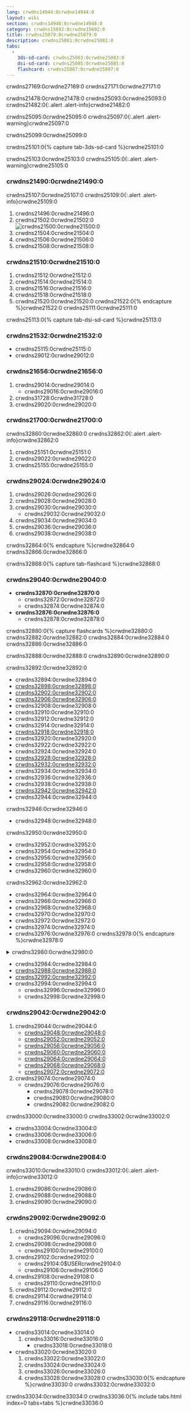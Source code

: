 ```yaml
---
lang: crwdns14944:0crwdne14944:0
layout: wiki
section: crwdns14948:0crwdne14948:0
category: crwdns15692:0crwdne15692:0
title: crwdns25079:0crwdne25079:0
description: crwdns25081:0crwdne25081:0
tabs:
  - 
    3ds-sd-card: crwdns25083:0crwdne25083:0
    dsi-sd-card: crwdns25085:0crwdne25085:0
    flashcard: crwdns25087:0crwdne25087:0
---
```


crwdns27169:0crwdne27169:0 crwdns27171:0crwdne27171:0 <!--- I feel like this still needs a bit of work. Still better than what was there before. -->

crwdns21478:0crwdne21478:0 crwdns25093:0crwdne25093:0
crwdns21482:0{:.alert .alert-info}crwdne21482:0

crwdns25095:0crwdne25095:0
crwdns25097:0{:.alert .alert-warning}crwdne25097:0

crwdns25099:0crwdne25099:0

crwdns25101:0{% capture tab-3ds-sd-card %}crwdne25101:0

crwdns25103:0crwdne25103:0
crwdns25105:0{:.alert .alert-warning}crwdne25105:0

### crwdns21490:0crwdne21490:0

crwdns25107:0crwdne25107:0
crwdns25109:0{:.alert .alert-info}crwdne25109:0

1. crwdns21496:0crwdne21496:0
1. crwdns21502:0crwdne21502:0<br> ![crwdns21500:0crwdne21500:0](crwdns26563:0crwdne26563:0)
1. crwdns21504:0crwdne21504:0
1. crwdns21506:0crwdne21506:0
1. crwdns21508:0crwdne21508:0

### crwdns21510:0crwdne21510:0
1. crwdns21512:0crwdne21512:0
1. crwdns21514:0crwdne21514:0
1. crwdns21516:0crwdne21516:0
1. crwdns21518:0crwdne21518:0
1. crwdns21520:0crwdne21520:0
crwdns21522:0{% endcapture %}crwdne21522:0
crwdns25111:0crwdne25111:0

crwdns25113:0{% capture tab-dsi-sd-card %}crwdne25113:0

### crwdns21532:0crwdne21532:0

- crwdns25115:0crwdne25115:0
- crwdns29012:0crwdne29012:0

### crwdns21656:0crwdne21656:0
1. crwdns29014:0crwdne29014:0
   - crwdns29016:0crwdne29016:0
1. crwdns31728:0crwdne31728:0
1. crwdns29020:0crwdne29020:0

### crwdns21700:0crwdne21700:0

crwdns32860:0crwdne32860:0
crwdns32862:0{:.alert .alert-info}crwdne32862:0

1. crwdns25151:0crwdne25151:0
1. crwdns29022:0crwdne29022:0
1. crwdns25155:0crwdne25155:0

### crwdns29024:0crwdne29024:0
1. crwdns29026:0crwdne29026:0
1. crwdns29028:0crwdne29028:0
1. crwdns29030:0crwdne29030:0
   - crwdns29032:0crwdne29032:0
1. crwdns29034:0crwdne29034:0
1. crwdns29036:0crwdne29036:0
1. crwdns29038:0crwdne29038:0

crwdns32864:0{% endcapture %}crwdne32864:0
crwdns32866:0crwdne32866:0

crwdns32868:0{% capture tab-flashcard %}crwdne32868:0

### crwdns29040:0crwdne29040:0

- **crwdns32870:0crwdne32870:0**
   - crwdns32872:0crwdne32872:0
   - crwdns32874:0crwdne32874:0
- **crwdns32876:0crwdne32876:0**
   - crwdns32878:0crwdne32878:0

crwdns32880:0{% capture flashcards %}crwdne32880:0
crwdns32882:0crwdne32882:0 crwdns32884:0crwdne32884:0 crwdns32886:0crwdne32886:0

crwdns32888:0crwdne32888:0 crwdns32890:0crwdne32890:0

crwdns32892:0crwdne32892:0
- crwdns32894:0crwdne32894:0
- [crwdns32898:0crwdne32898:0](crwdns32896:0crwdne32896:0)
- [crwdns32902:0crwdne32902:0](crwdns32900:0crwdne32900:0)
- [crwdns32906:0crwdne32906:0](crwdns32904:0crwdne32904:0)
- crwdns32908:0crwdne32908:0
- crwdns32910:0crwdne32910:0
- crwdns32912:0crwdne32912:0
- crwdns32914:0crwdne32914:0
- [crwdns32918:0crwdne32918:0](crwdns32916:0crwdne32916:0)
- crwdns32920:0crwdne32920:0
- crwdns32922:0crwdne32922:0
- crwdns32924:0crwdne32924:0
- [crwdns32928:0crwdne32928:0](crwdns32926:0crwdne32926:0)
- [crwdns32932:0crwdne32932:0](crwdns32930:0crwdne32930:0)
- crwdns32934:0crwdne32934:0
- crwdns32936:0crwdne32936:0
- crwdns32938:0crwdne32938:0
- [crwdns32942:0crwdne32942:0](crwdns32940:0crwdne32940:0)
- crwdns32944:0crwdne32944:0

crwdns32946:0crwdne32946:0
- crwdns32948:0crwdne32948:0

crwdns32950:0crwdne32950:0
- crwdns32952:0crwdne32952:0
- crwdns32954:0crwdne32954:0
- crwdns32956:0crwdne32956:0
- crwdns32958:0crwdne32958:0
- crwdns32960:0crwdne32960:0

crwdns32962:0crwdne32962:0
- crwdns32964:0crwdne32964:0
- crwdns32966:0crwdne32966:0
- crwdns32968:0crwdne32968:0
- crwdns32970:0crwdne32970:0
- crwdns32972:0crwdne32972:0
- crwdns32974:0crwdne32974:0
- crwdns32976:0crwdne32976:0
crwdns32978:0{% endcapture %}crwdne32978:0

<details>
    <summary>crwdns32980:0crwdne32980:0</summary>
    <div class="details-content">
        crwdns32982:0{{ flashcards | markdownify }}crwdne32982:0
    </div>
</details>

- crwdns32984:0crwdne32984:0
- [crwdns32988:0crwdne32988:0](crwdns32986:0crwdne32986:0)
- [crwdns32992:0crwdne32992:0](crwdns32990:0crwdne32990:0)
- crwdns32994:0crwdne32994:0
   - crwdns32996:0crwdne32996:0
   - crwdns32998:0crwdne32998:0

### crwdns29042:0crwdne29042:0
1. crwdns29044:0crwdne29044:0
   - [crwdns29048:0crwdne29048:0](crwdns29046:0%20Gcrwdnd29046:0%20Fcrwdnd29046:0%20pcrwdnd29046:0%20crwdnd29046:0%28crwdnd29046:0%20crwdnd29046:0%2Ccrwdnd29046:0%20crwdnd29046:0%20Scrwdnd29046:0%29crwdne29046:0)
   - [crwdns29052:0crwdne29052:0](crwdns29050:0%20Gcrwdnd29050:0%20Fcrwdnd29050:0%20pcrwdnd29050:0%20crwdnd29050:0%28crwdnd29050:0%20crwdnd29050:0%29crwdne29050:0)
   - [crwdns29056:0crwdne29056:0](crwdns29054:0%20Gcrwdnd29054:0%20Fcrwdnd29054:0%20pcrwdnd29054:0%20crwdnd29054:0%28crwdnd29054:0%2Ccrwdnd29054:0%20crwdnd29054:0%20Gcrwdnd29054:0%2Ccrwdnd29054:0%20crwdnd29054:0%2Ccrwdnd29054:0%20Scrwdnd29054:0%20crwdnd29054:0%29crwdne29054:0)
   - [crwdns29060:0crwdne29060:0](crwdns29058:0crwdne29058:0)
   - [crwdns29064:0crwdne29064:0](crwdns29062:0%20Gcrwdnd29062:0%20Fcrwdnd29062:0%20pcrwdnd29062:0%20crwdnd29062:0%28crwdnd29062:0%2Ccrwdnd29062:0%20crwdnd29062:0%20Gcrwdnd29062:0%20crwdnd29062:0%29crwdne29062:0)
   - [crwdns29068:0crwdne29068:0](crwdns29066:0%20Gcrwdnd29066:0%20Fcrwdnd29066:0%20pcrwdnd29066:0%20crwdnd29066:0%28crwdnd29066:0%2Ccrwdnd29066:0%20Gcrwdnd29066:0%20Bcrwdnd29066:0%20Ccrwdnd29066:0%2Ccrwdnd29066:0%20crwdnd29066:0%29crwdne29066:0)
   - [crwdns29072:0crwdne29072:0](crwdns29070:0%20Gcrwdnd29070:0%20Fcrwdnd29070:0%20pcrwdnd29070:0%20crwdnd29070:0%28Scrwdnd29070:0%20crwdnd29070:0%29crwdne29070:0)
1. crwdns29074:0crwdne29074:0
   - crwdns29076:0crwdne29076:0
      - crwdns29078:0crwdne29078:0
      - crwdns29080:0crwdne29080:0
      - crwdns29082:0crwdne29082:0

crwdns33000:0crwdne33000:0 crwdns33002:0crwdne33002:0
   - crwdns33004:0crwdne33004:0
   - crwdns33006:0crwdne33006:0
   - crwdns33008:0crwdne33008:0

### crwdns29084:0crwdne29084:0

crwdns33010:0crwdne33010:0
crwdns33012:0{:.alert .alert-info}crwdne33012:0

1. crwdns29086:0crwdne29086:0
1. crwdns29088:0crwdne29088:0
1. crwdns29090:0crwdne29090:0

### crwdns29092:0crwdne29092:0
1. crwdns29094:0crwdne29094:0
   - crwdns29096:0crwdne29096:0
1. crwdns29098:0crwdne29098:0
   - crwdns29100:0crwdne29100:0
1. crwdns29102:0crwdne29102:0
   - crwdns29104:0$USERcrwdne29104:0
   - crwdns29106:0crwdne29106:0
1. crwdns29108:0crwdne29108:0
   - crwdns29110:0crwdne29110:0
1. crwdns29112:0crwdne29112:0
1. crwdns29114:0crwdne29114:0
1. crwdns29116:0crwdne29116:0

### crwdns29118:0crwdne29118:0

- crwdns33014:0crwdne33014:0
   1. crwdns33016:0crwdne33016:0
      - crwdns33018:0crwdne33018:0
- crwdns33020:0crwdne33020:0
   1. crwdns33022:0crwdne33022:0
   1. crwdns33024:0crwdne33024:0
   1. crwdns33026:0crwdne33026:0
   1. crwdns33028:0crwdne33028:0
crwdns33030:0{% endcapture %}crwdne33030:0
crwdns33032:0crwdne33032:0

crwdns33034:0crwdne33034:0
crwdns33036:0{% include tabs.html index=0 tabs=tabs %}crwdne33036:0
